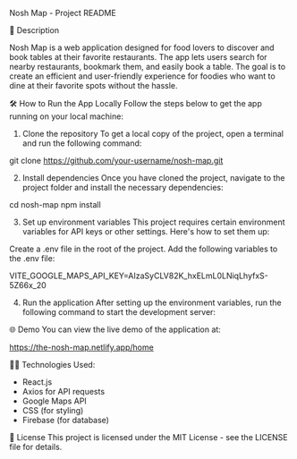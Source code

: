 Nosh Map - Project README

📖 Description

Nosh Map is a web application designed for food lovers to discover and book tables at their favorite restaurants. The app lets users search for nearby restaurants, bookmark them, and easily book a table. The goal is to create an efficient and user-friendly experience for foodies who want to dine at their favorite spots without the hassle.

🛠️ How to Run the App Locally
Follow the steps below to get the app running on your local machine:

1. Clone the repository
   To get a local copy of the project, open a terminal and run the following command:

git clone https://github.com/your-username/nosh-map.git

2. Install dependencies
   Once you have cloned the project, navigate to the project folder and install the necessary dependencies:

cd nosh-map
npm install

3. Set up environment variables
   This project requires certain environment variables for API keys or other settings. Here's how to set them up:

Create a .env file in the root of the project.
Add the following variables to the .env file:

VITE_GOOGLE_MAPS_API_KEY=AIzaSyCLV82K_hxELmL0LNiqLhyfxS-5Z66x_20

4. Run the application
   After setting up the environment variables, run the following command to start the development server:

🌐 Demo
You can view the live demo of the application at:

https://the-nosh-map.netlify.app/home

🧑‍💻 Technologies Used:

- React.js
- Axios for API requests
- Google Maps API
- CSS (for styling)
- Firebase (for database)

📝 License
This project is licensed under the MIT License - see the LICENSE file for details.
